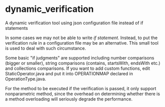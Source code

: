 # dynamic_verification
A dynamic verification tool using json configuration file instead of if statements

In some cases we may not be able to write *if statement*. Instead, to put the verification rule in a configuration file may be an alternative. This small tool is used to deal with such circumstance.

Some basic "if judgments" are supported including number comparisons (bigger or smaller), string comparisons (contains, startsWith, endsWith etc.) and collections comparisons. If you want to add custom functions, edit StaticOperator.java and put it into OPERATIONMAP declared in OperationType.java.

For the method to be executed if the verification is passed, it only support nonparametric method, since the overhead on determining whether there is a method overloading will seriously degrade the performance.

